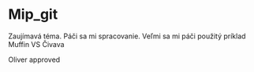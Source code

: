 # Mip_git
Zaujímavá téma. Páči sa mi spracovanie. Veľmi sa mi páči použitý príklad Muffin VS Čivava

Oliver approved
